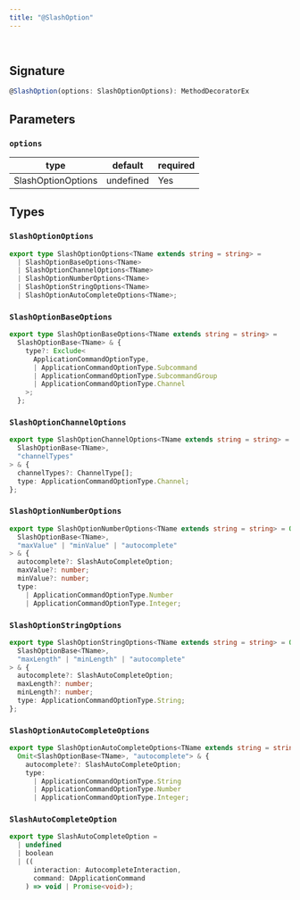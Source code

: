```yaml
---
title: "@SlashOption"
---
```


<br/>

## Signature

```ts
@SlashOption(options: SlashOptionOptions): MethodDecoratorEx 
```

## Parameters

### `options`
| type      | default | required |
| --------- | ------- | -------- |
| SlashOptionOptions | undefined    | Yes      |

## Types

### `SlashOptionOptions`

```ts
export type SlashOptionOptions<TName extends string = string> =
  | SlashOptionBaseOptions<TName>
  | SlashOptionChannelOptions<TName>
  | SlashOptionNumberOptions<TName>
  | SlashOptionStringOptions<TName>
  | SlashOptionAutoCompleteOptions<TName>;
```

### `SlashOptionBaseOptions`

```ts
export type SlashOptionBaseOptions<TName extends string = string> =
  SlashOptionBase<TName> & {
    type?: Exclude<
      ApplicationCommandOptionType,
      | ApplicationCommandOptionType.Subcommand
      | ApplicationCommandOptionType.SubcommandGroup
      | ApplicationCommandOptionType.Channel
    >;
  };
```

### `SlashOptionChannelOptions`

```ts
export type SlashOptionChannelOptions<TName extends string = string> = Omit<
  SlashOptionBase<TName>,
  "channelTypes"
> & {
  channelTypes?: ChannelType[];
  type: ApplicationCommandOptionType.Channel;
};
```

### `SlashOptionNumberOptions`

```ts
export type SlashOptionNumberOptions<TName extends string = string> = Omit<
  SlashOptionBase<TName>,
  "maxValue" | "minValue" | "autocomplete"
> & {
  autocomplete?: SlashAutoCompleteOption;
  maxValue?: number;
  minValue?: number;
  type:
    | ApplicationCommandOptionType.Number
    | ApplicationCommandOptionType.Integer;
```

### `SlashOptionStringOptions`

```ts
export type SlashOptionStringOptions<TName extends string = string> = Omit<
  SlashOptionBase<TName>,
  "maxLength" | "minLength" | "autocomplete"
> & {
  autocomplete?: SlashAutoCompleteOption;
  maxLength?: number;
  minLength?: number;
  type: ApplicationCommandOptionType.String;
};
```

### `SlashOptionAutoCompleteOptions`

```ts
export type SlashOptionAutoCompleteOptions<TName extends string = string> =
  Omit<SlashOptionBase<TName>, "autocomplete"> & {
    autocomplete?: SlashAutoCompleteOption;
    type:
      | ApplicationCommandOptionType.String
      | ApplicationCommandOptionType.Number
      | ApplicationCommandOptionType.Integer;
```

### `SlashAutoCompleteOption`

```ts
export type SlashAutoCompleteOption =
  | undefined
  | boolean
  | ((
      interaction: AutocompleteInteraction,
      command: DApplicationCommand
    ) => void | Promise<void>);
```